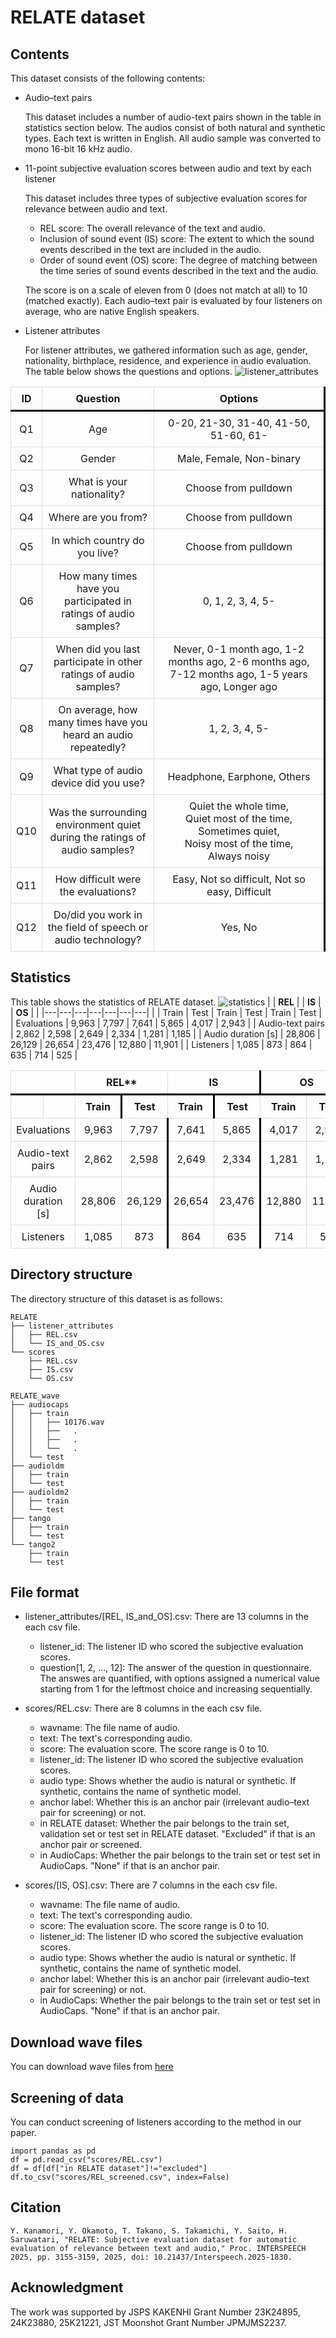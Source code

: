 # RELATE dataset

## Contents

This dataset consists of the following contents:

- Audio–text pairs

	This dataset includes a number of audio-text pairs shown in the table in statistics section below. The audios consist of both natural and synthetic types.
	Each text is written in English.
	All audio sample was converted to mono 16-bit 16 kHz audio.

- 11-point subjective evaluation scores between audio and text by each listener

	This dataset includes three types of subjective evaluation scores for relevance between audio and text.
	- REL score: The overall relevance of the text and audio.
 	- Inclusion of sound event (IS) score: The extent to which the sound events described in the text are included in the audio.
  	- Order of sound event (OS) score: The degree of matching between the time series of sound events described in the text and the audio.

	The score is on a scale of eleven from 0 (does not match at all) to 10 (matched exactly).
	Each audio–text pair is evaluated by four listeners on average, who are native English speakers.

- Listener attributes
  
  	For listener attributes, we gathered information such as age, gender, nationality, birthplace, residence, and experience in audio evaluation.
	The table below shows the questions and options.
	![listener_attributes](images/listener_attributes.png)

| ID | Question | Options |
|---|---|---|
| Q1 | Age | 0-20, 21-30, 31-40, 41-50, 51-60, 61- |
| Q2 | Gender | Male, Female, Non-binary |
| Q3 | What is your nationality? | Choose from pulldown |
| Q4 | Where are you from? | Choose from pulldown |
| Q5 | In which country do you live? | Choose from pulldown |
| Q6 | How many times have you participated in ratings of audio samples? | 0, 1, 2, 3, 4, 5- |
| Q7 | When did you last participate in other ratings of audio samples? | Never, 0-1 month ago, 1-2 months ago, 2-6 months ago, <br>7-12 months ago, 1-5 years ago, Longer ago |
| Q8 | On average, how many times have you heard an audio repeatedly? | 1, 2, 3, 4, 5- |
| Q9 | What type of audio device did you use? | Headphone, Earphone, Others |
| Q10 | Was the surrounding environment quiet during the ratings of audio samples? | Quiet&nbsp;the&nbsp;whole&nbsp;time, Quiet&nbsp;most&nbsp;of&nbsp;the&nbsp;time, Sometimes&nbsp;quiet, Noisy&nbsp;most&nbsp;of&nbsp;the&nbsp;time, Always&nbsp;noisy |
| Q11 | How difficult were the evaluations? | Easy, Not so difficult, Not so easy, Difficult |
| Q12 | Do/did you work in the field of speech or audio technology? | Yes, No |


## Statistics
This table shows the statistics of RELATE dataset.
![statistics](images/stats_RELATE.png)
| | **REL** | | **IS** | | **OS** | |
|---|---|---|---|---|---|---|
| | Train | Test | Train | Test | Train | Test |
| Evaluations | 9,963 | 7,797 | 7,641 | 5,865 | 4,017 | 2,943 |
| Audio-text pairs | 2,862 | 2,598 | 2,649 | 2,334 | 1,281 | 1,185 |
| Audio duration [s] | 28,806 | 26,129 | 26,654 | 23,476 | 12,880 | 11,901 |
| Listeners | 1,085 | 873 | 864 | 635 | 714 | 525 |

<style>
  table {
    border-collapse: collapse; /* セルの境界線を重ねて1本にする */
    width: 100%;
  }
  th, td {
    padding: 8px;
    text-align: center;
    border: 1px solid #ddd;
  }
  /* ここからカスタマイズ部分 */
  /* 見出し行の下に太い線を追加 */
  thead tr:first-child th {
    border-bottom: 3px solid black;
  }
  /* REL, IS, OSの列の間に太い線を追加 */
  th:nth-child(3), td:nth-child(3),
  th:nth-child(5), td:nth-child(5) {
    border-right: 3px solid black;
  }
</style>

<table>
  <thead>
    <tr>
      <th colspan="2"></th>
      <th colspan="2">REL**</th>
      <th colspan="2">IS</th>
      <th colspan="2">OS</th>
    </tr>
    <tr>
      <th></th>
      <th></th>
      <th>Train</th>
      <th>Test</th>
      <th>Train</th>
      <th>Test</th>
      <th>Train</th>
      <th>Test</th>
    </tr>
  </thead>
  <tbody>
    <tr>
      <td colspan="2">Evaluations</td>
      <td>9,963</td>
      <td>7,797</td>
      <td>7,641</td>
      <td>5,865</td>
      <td>4,017</td>
      <td>2,943</td>
    </tr>
    <tr>
      <td colspan="2">Audio-text pairs</td>
      <td>2,862</td>
      <td>2,598</td>
      <td>2,649</td>
      <td>2,334</td>
      <td>1,281</td>
      <td>1,185</td>
    </tr>
    <tr>
      <td colspan="2">Audio duration [s]</td>
      <td>28,806</td>
      <td>26,129</td>
      <td>26,654</td>
      <td>23,476</td>
      <td>12,880</td>
      <td>11,901</td>
    </tr>
    <tr>
      <td colspan="2">Listeners</td>
      <td>1,085</td>
      <td>873</td>
      <td>864</td>
      <td>635</td>
      <td>714</td>
      <td>525</td>
    </tr>
  </tbody>
</table>

## Directory structure

The directory structure of this dataset is as follows:

	RELATE
	├── listener_attributes
	│   ├── REL.csv
	│   └── IS_and_OS.csv 
	└── scores
		├── REL.csv
		├── IS.csv 
		└── OS.csv

  	RELATE_wave
	├── audiocaps
	│   ├── train
 	│	│	├── 10176.wav
	│	│	├──   .
    │   │   ├──   .
    │	│   └──   .
	│   └── test
	├── audioldm
 	│	├── train
    │   └── test
 	├── audioldm2
   	│	├── train
    │   └── test
   	├── tango
	│	├── train
    │   └── test
	└── tango2
  	 	├── train
        └── test


## File format

- listener_attributes/[REL, IS_and_OS].csv: There are 13 columns in the each csv file.
	- listener_id: The listener ID who scored the subjective evaluation scores.
	- question[1, 2, ..., 12]: The answer of the question in questionnaire. The answes are quantified, with options assigned a numerical value starting from 1 for the leftmost choice and increasing sequentially.

- scores/REL.csv: There are 8 columns in the each csv file.
	- wavname: The file name of audio.
	- text: The text's corresponding audio.
	- score: The evaluation score. The score range is 0 to 10.
	- listener_id: The listener ID who scored the subjective evaluation scores.
    - audio type: Shows whether the audio is natural or synthetic. If synthetic, contains the name of synthetic model.
    - anchor label: Whether this is an anchor pair (irrelevant audio–text pair for screening) or not.
    - in RELATE dataset: Whether the pair belongs to the train set, validation set or test set in RELATE dataset. "Excluded" if that is an anchor pair or screened.
    - in AudioCaps: Whether the pair belongs to the train set or test set in AudioCaps. "None" if that is an anchor pair.
 
- scores/[IS, OS].csv: There are 7 columns in the each csv file.
	- wavname: The file name of audio.
	- text: The text's corresponding audio.
	- score: The evaluation score. The score range is 0 to 10.
	- listener_id: The listener ID who scored the subjective evaluation scores.
    - audio type: Shows whether the audio is natural or synthetic. If synthetic, contains the name of synthetic model.
    - anchor label: Whether this is an anchor pair (irrelevant audio–text pair for screening) or not.
    - in AudioCaps: Whether the pair belongs to the train set or test set in AudioCaps. "None" if that is an anchor pair.


## Download wave files
You can download wave files from [here](https://sarulab.sakura.ne.jp/kanamori/RELATE_open_dataset/RELATE_wave.zip)

## Screening of data
You can conduct screening of listeners according to the method in our paper.

```
import pandas as pd
df = pd.read_csv("scores/REL.csv")
df = df[df["in RELATE dataset"]!="excluded"]
df.to_csv("scores/REL_screened.csv", index=False)
```

## Citation
```
Y. Kanamori, Y. Okamoto, T. Takano, S. Takamichi, Y. Saito, H. Saruwatari, "RELATE: Subjective evaluation dataset for automatic evaluation of relevance between text and audio," Proc. INTERSPEECH 2025, pp. 3155-3159, 2025, doi: 10.21437/Interspeech.2025-1830.
```

## Acknowledgment

The work was supported by JSPS KAKENHI Grant Number 23K24895, 24K23880, 25K21221, JST Moonshot Grant Number JPMJMS2237.
